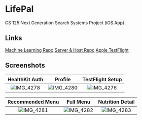 # LifePal
CS 125 Next Generation Search Systems Project (iOS App)

## Links
[Machine Learning Repo](https://github.com/Somdit/LifePal_Backend)
[Server & Host Repo](https://github.com/thoonuy/LifePalBackend)
[Apple TestFlight](https://testflight.apple.com/join/Rky0c3kW)

## Screenshots
HealthKit Auth |  Profile  | TestFlight Setup
:-------------------------:|:-------------------------:|:-------------------------:
![IMG_4278](https://github.com/shengyuan-lu/LifePal/assets/70995597/827e8ec0-1e0d-47b1-8b90-c4ab9d9a1cc4)  |  ![IMG_4280](https://github.com/shengyuan-lu/LifePal/assets/70995597/3b4da7d0-02d3-4453-aa85-ed455d78668c)  | ![IMG_4276](https://github.com/shengyuan-lu/LifePal/assets/70995597/21edd1bb-ec6a-4338-866e-0d21d07fabaa)



Recommended Menu |  Full Menu | Nutrition Detail  
:-------------------------:|:-------------------------:|:-------------------------:
![IMG_4281](https://github.com/shengyuan-lu/LifePal/assets/70995597/124445d0-8200-41d9-8466-23af6f21a97c) |  ![IMG_4282](https://github.com/shengyuan-lu/LifePal/assets/70995597/f14f8ab2-5fef-4d74-b734-529bf30e3c69) | ![IMG_4283](https://github.com/shengyuan-lu/LifePal/assets/70995597/cdbfb969-31c0-4a33-b2a2-a8c22bfb9bbd)

